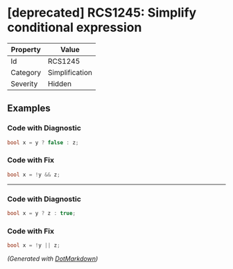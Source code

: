 # \[deprecated\] RCS1245: Simplify conditional expression

| Property | Value          |
| -------- | -------------- |
| Id       | RCS1245        |
| Category | Simplification |
| Severity | Hidden         |

## Examples

### Code with Diagnostic

```csharp
bool x = y ? false : z;
```

### Code with Fix

```csharp
bool x = !y && z;
```

- - -

### Code with Diagnostic

```csharp
bool x = y ? z : true;
```

### Code with Fix

```csharp
bool x = !y || z;
```


*\(Generated with [DotMarkdown](http://github.com/JosefPihrt/DotMarkdown)\)*